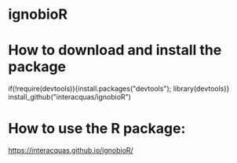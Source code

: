 # ignobioR

# How to download and install the package
if(!require(devtools)){install.packages("devtools"); library(devtools)}
install_github("interacquas/ignobioR")

# How to use the R package:
https://interacquas.github.io/ignobioR/
